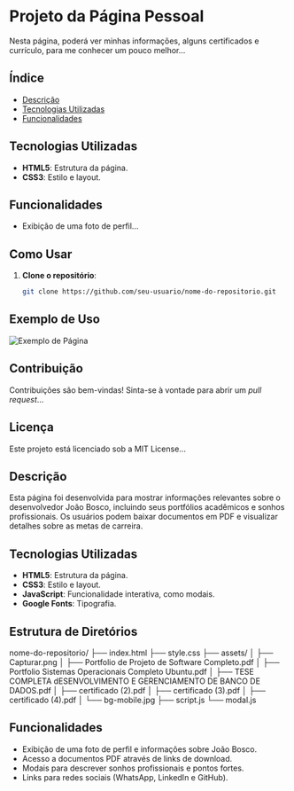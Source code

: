 # Projeto da Página Pessoal
Nesta página, poderá ver minhas informações, alguns certificados e currículo, para me conhecer um pouco melhor...
## Índice
- [Descrição](#descrição)
- [Tecnologias Utilizadas](#tecnologias-utilizadas)
- [Funcionalidades](#funcionalidades)
## Tecnologias Utilizadas
- **HTML5**: Estrutura da página.
- **CSS3**: Estilo e layout.
## Funcionalidades
- Exibição de uma foto de perfil...
## Como Usar
1. **Clone o repositório**:
   ```bash
   git clone https://github.com/seu-usuario/nome-do-repositorio.git
## Exemplo de Uso
![Exemplo de Página](assets/Capturar.png)
## Contribuição
Contribuições são bem-vindas! Sinta-se à vontade para abrir um *pull request*...
## Licença
Este projeto está licenciado sob a MIT License...
## Descrição

Esta página foi desenvolvida para mostrar informações relevantes sobre o desenvolvedor João Bosco, incluindo seus portfólios acadêmicos e sonhos profissionais. Os usuários podem baixar documentos em PDF e visualizar detalhes sobre as metas de carreira.

## Tecnologias Utilizadas

- **HTML5**: Estrutura da página.
- **CSS3**: Estilo e layout.
- **JavaScript**: Funcionalidade interativa, como modais.
- **Google Fonts**: Tipografia.

## Estrutura de Diretórios
nome-do-repositorio/
├── index.html
├── style.css
├── assets/
│   ├── Capturar.png
│   ├── Portfolio de Projeto de Software Completo.pdf
│   ├── Portfolio Sistemas Operacionais Completo Ubuntu.pdf
│   ├── TESE COMPLETA dESENVOLVIMENTO E GERENCIAMENTO DE BANCO DE DADOS.pdf
│   ├── certificado (2).pdf
│   ├── certificado (3).pdf
│   ├── certificado (4).pdf
│   └── bg-mobile.jpg
├── script.js
└── modal.js



## Funcionalidades

- Exibição de uma foto de perfil e informações sobre João Bosco.
- Acesso a documentos PDF através de links de download.
- Modais para descrever sonhos profissionais e pontos fortes.
- Links para redes sociais (WhatsApp, LinkedIn e GitHub).

